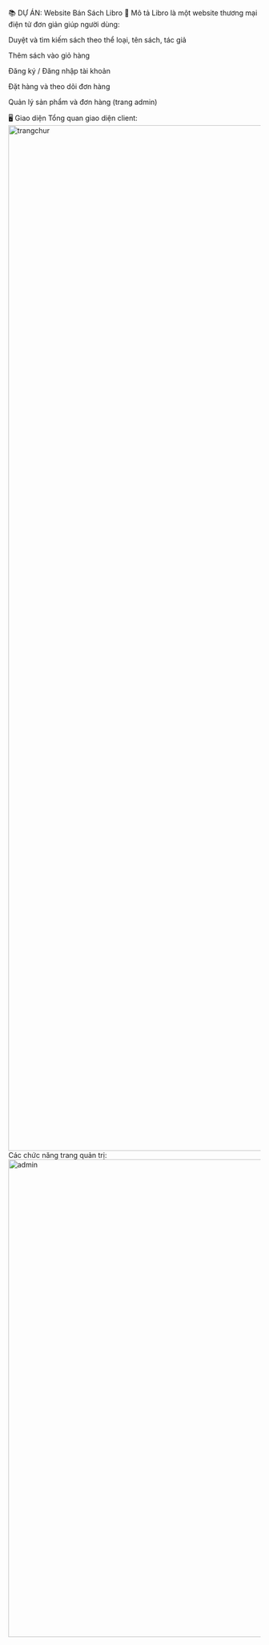 📚 DỰ ÁN: Website Bán Sách Libro
🛒 Mô tả
Libro là một website thương mại điện tử đơn giản giúp người dùng:

Duyệt và tìm kiếm sách theo thể loại, tên sách, tác giả

Thêm sách vào giỏ hàng

Đăng ký / Đăng nhập tài khoản

Đặt hàng và theo dõi đơn hàng

Quản lý sản phẩm và đơn hàng (trang admin)

🖥️ Giao diện
Tổng quan giao diện client:
<img width="1193" height="2048" alt="trangchur" src="https://github.com/user-attachments/assets/e7df8e95-6061-4770-b631-51bccb12dfe9" />
Các chức năng trang quản trị:
<img width="1920" height="954" alt="admin" src="https://github.com/user-attachments/assets/33485ab7-3352-4d2e-a899-f9447702114e" />
